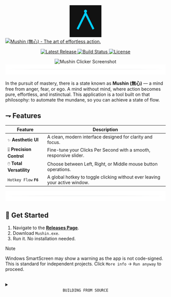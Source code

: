 <div align="center">
  <img src="assets/logo.png" alt="Mushin Logo" width="100"/>
</div>

<a href="https://github.com/zanderooo/Mushin-Clicker">
  <img src="assets/header.svg" alt="Mushin (無心) - The art of effortless action."/>
</a>

<div align="center">
  <p>
    <a href="https://github.com/zanderooo/Mushin-Clicker/releases/latest">
      <img src="https://img.shields.io/github/v/release/zanderooo/Mushin-Clicker?style=for-the-badge&color=89B4FA&labelColor=1E1E2E&logo=github" alt="Latest Release">
    </a>
    <a href="https://github.com/zanderooo/Mushin-Clicker/actions/workflows/build.yml">
      <img src="https://img.shields.io/github/actions/workflow/status/zanderooo/Mushin-Clicker/build.yml?branch=main&style=for-the-badge&color=A6E3A1&labelColor=1E1E2E&logo=githubactions" alt="Build Status">
    </a>
    <a href="https://github.com/zanderooo/Mushin-Clicker/blob/main/LICENSE">
      <img src="https://img.shields.io/github/license/zanderooo/Mushin-Clicker?style=for-the-badge&color=F9E2AF&labelColor=1E1E2E" alt="License">
    </a>
  </p>
</div>

<div align="center">
  <img src="assets/screenshot.png" alt="Mushin Clicker Screenshot" width="700"/>
</div>

<div align="center">
  <img src="assets/divider.svg" />
</div>

In the pursuit of mastery, there is a state known as **Mushin (無心)** — a mind free from anger, fear, or ego. A mind without mind, where action becomes pure, effortless, and instinctual. This application is a tool built on that philosophy: to automate the mundane, so you can achieve a state of flow.

## ⇁ Features

| Feature                 | Description                                                  |
| ----------------------- | ------------------------------------------------------------ |
| `✨` **Aesthetic UI**     | A clean, modern interface designed for clarity and focus.    |
| `🎚️` **Precision Control** | Fine-tune your Clicks Per Second with a smooth, responsive slider. |
| `🖱️` **Total Versatility** | Choose between Left, Right, or Middle mouse button operations. |
| `Hotkey Flow` **`F6`**   | A global hotkey to toggle clicking without ever leaving your active window. |

<div align="center">
  <img src="assets/divider.svg" />
</div>

## 🚀 Get Started

1.  Navigate to the [**Releases Page**](https://github.com/zanderooo/Mushin-Clicker/releases/latest).
2.  Download `Mushin.exe`.
3.  Run it. No installation needed.

> [!NOTE]
> Windows SmartScreen may show a warning as the app is not code-signed. This is standard for independent projects. Click `More info` → `Run anyway` to proceed.

<br>

<details>
<summary><div align="center"><code>BUILDING FROM SOURCE</code></div></summary>

<br>

```bash
# 1. Clone the repository
git clone https://github.com/zanderooo/Mushin-Clicker.git
cd Mushin-Clicker

# 2. Set up a virtual environment (Windows)
python -m venv venv
.\venv\Scripts\activate

# 3. Install dependencies
pip install -r requirements.txt

# 4. Run the application
python src/__main__.py